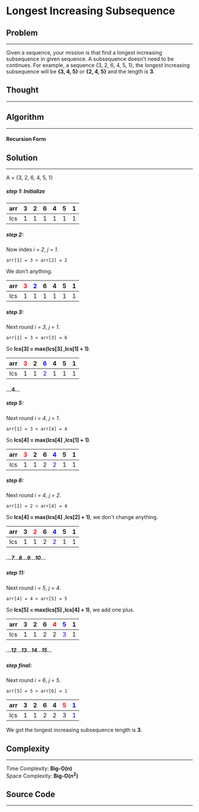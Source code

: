 # Longest Increasing Subsequence

## Problem

---

Given a sequence, your mission is that find a longest increasing subsequence in given sequence. A subsequence
doesn't need to be continues. For example, a sequence {3, 2, 6, 4, 5, 1}, the longest increasing subsequence
will be __{3, 4, 5}__ or __{2, 4, 5}__ and the length is __3__.

## Thought

---

## Algorithm

---

#### Recursion Form


## Solution

---

A = {3, 2, 6, 4, 5, 1}

##### step 1: Initialize

| arr | 3 | 2 | 6 | 4 | 5 | 1 |
|:---:|:-:|:-:|:-:|:-:|:-:|:-:|
| lcs | 1 | 1 | 1 | 1 | 1 | 1 |


##### step 2:

Now index _i = 2_, _j = 1_.

```
arr[1] = 3 > arr[2] = 2
```

We don't anything.

| arr | <font color="red">3</font> | <font color="blue">2</font> | 6 | 4 | 5 | 1 |
|:---:|:--------------------------:|:---------------------------:|:-:|:-:|:-:|:-:|
| lcs |             1              |              1              | 1 | 1 | 1 | 1 |


##### step 3:

Next round _i = 3_, _j = 1_.

```
arr[1] = 3 < arr[3] = 6
```

So __lcs[3] = max(lcs[3] ,lcs[1] + 1)__.

| arr | <font color="red">3</font> | 2 | <font color="blue">6</font> | 4 | 5 | 1 |
|:---:|:--------------------------:|:-:|:---------------------------:|:-:|:-:|:-:|
| lcs |             1              | 1 | <font color="blue">2</font> | 1 | 1 | 1 |

#### ...4...

##### step 5:

Next round _i = 4_, _j = 1_.

```
arr[1] = 3 < arr[4] = 4
```

So __lcs[4] = max(lcs[4] ,lcs[1] + 1)__.

| arr | <font color="red">3</font> | 2 | 6 | <font color="blue">4</font> | 5 | 1 |
|:---:|:--------------------------:|:-:|:-:|:---------------------------:|:-:|:-:|
| lcs |             1              | 1 | 2 | <font color="blue">2</font> | 1 | 1 |

##### step 6:

Next round _i = 4_, _j = 2_.

```
arr[2] = 2 < arr[4] = 4
```

So __lcs[4] = max(lcs[4] ,lcs[2] + 1)__, we don't change anything.

| arr | 3 | <font color="red">2</font> | 6 | <font color="blue">4</font> | 5 | 1 |
|:---:|:-:|:--------------------------:|:-:|:---------------------------:|:-:|:-:|
| lcs | 1 |             1              | 2 | <font color="blue">2</font> | 1 | 1 |

##### ...7...8...9...10...

##### step 11:

Next round _i = 5_, _j = 4_.

```
arr[4] = 4 < arr[5] = 5
```

So __lcs[5] = max(lcs[5] ,lcs[4] + 1)__, we add one plus.

| arr | 3 | 2 | 6 | <font color="red">4</font> | <font color="blue">5</font> | 1 |
|:---:|:-:|:-:|:-:|:--------------------------:|:---------------------------:|:-:|
| lcs | 1 | 1 | 2 |             2              | <font color="blue">3</font> | 1 |

##### ...12...13...14...15...

##### step final:

Next round _i = 6_, _j = 5_.

```
arr[5] = 5 > arr[6] = 1
```

| arr | 3 | 2 | 6 | 4 | <font color="red">5</font> | <font color="blue">1</font> |
|:---:|:-:|:-:|:-:|:-:|:--------------------------:|:---------------------------:|
| lcs | 1 | 1 | 2 | 2 |             3              | <font color="blue">1</font> |


We got the longest increasing subsequence length is __3__.

## Complexity

---

Time Complexity: __Big-O(n)__
<br>
Space Complexity: __Big-O(n<sup>2</sup>)__

## Source Code

---

